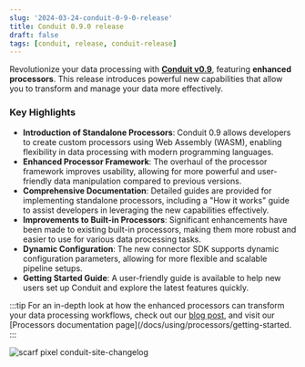 ```yaml
---
slug: '2024-03-24-conduit-0-9-0-release'
title: Conduit 0.9.0 release
draft: false
tags: [conduit, release, conduit-release]
---
```


Revolutionize your data processing with [**Conduit v0.9**](https://github.com/ConduitIO/conduit/releases/tag/v0.9.0), featuring **enhanced processors**. This release introduces powerful new capabilities that allow you to transform and manage your data more effectively.

<!--truncate-->

### Key Highlights

- **Introduction of Standalone Processors**: Conduit 0.9 allows developers to create custom processors using Web Assembly (WASM), enabling flexibility in data processing with modern programming languages.
- **Enhanced Processor Framework**: The overhaul of the processor framework improves usability, allowing for more powerful and user-friendly data manipulation compared to previous versions.
- **Comprehensive Documentation**: Detailed guides are provided for implementing standalone processors, including a "How it works" guide to assist developers in leveraging the new capabilities effectively.
- **Improvements to Built-in Processors**: Significant enhancements have been made to existing built-in processors, making them more robust and easier to use for various data processing tasks.
- **Dynamic Configuration**: The new connector SDK supports dynamic configuration parameters, allowing for more flexible and scalable pipeline setups.
- **Getting Started Guide**: A user-friendly guide is available to help new users set up Conduit and explore the latest features quickly.

:::tip
For an in-depth look at how the enhanced processors can transform your data processing workflows, check out our [blog post](https://meroxa.com/blog/introducing-conduit-0.9-revolutionizing-data-processing-with-enhanced-processors/), and visit our [Processors documentation page](/docs/using/processors/getting-started.
:::

![scarf pixel conduit-site-changelog](https://static.scarf.sh/a.png?x-pxid=b43cda70-9a98-4938-8857-471cc05e99c5)